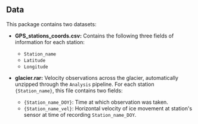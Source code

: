 ## Data 

This package contains two datasets:

- **GPS_stations_coords.csv:**  Contains the following three fields of information for each station:
    - `Station_name`
    - `Latitude`
    - `Longitude`
    
- **glacier.rar:** Velocity observations across the glacier, automatically unzipped through the `Analysis` pipeline. For each station `{Station_name}`, this file contains two fields:
    - `{Station_name_DOY}`: Time at which observation was taken.
    - `{Station_name_vel}`: Horizontal velocity of ice movement at station's sensor at time of recording `Station_name_DOY`.




